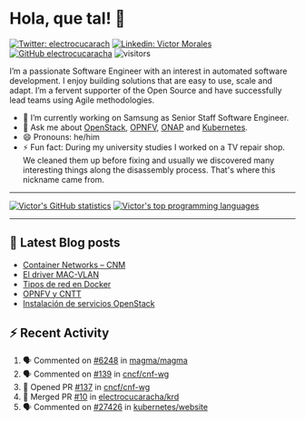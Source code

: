 # Hola, que tal! 👋

[![Twitter: electrocucarach](https://img.shields.io/twitter/follow/electrocucarach?style=social)](https://twitter.com/electrocucarach)
[![Linkedin: Victor Morales](https://img.shields.io/badge/-VictorMorales-blue?style=flat-square&logo=Linkedin&logoColor=white&link=https://www.linkedin.com/in/electrocucaracha/)](https://www.linkedin.com/in/electrocucaracha/)
[![GitHub electrocucaracha](https://img.shields.io/github/followers/electrocucaracha?label=follow&style=social)](https://github.com/electrocucaracha)
![visitors](https://visitor-badge.glitch.me/badge?page_id=electrocucaracha.electrocucaracha)

I’m a passionate Software Engineer with an interest in automated
software development. I enjoy building solutions that are easy to use,
scale and adapt. I’m a fervent supporter of the Open Source and have
successfully lead teams using Agile methodologies.

- 🔭 I’m currently working on Samsung as Senior Staff Software
Engineer.
- 💬 Ask me about [OpenStack](https://www.openstack.org/),
[OPNFV](https://www.opnfv.org/), [ONAP](https://www.onap.org/) and
[Kubernetes](https://kubernetes.io/).
- 😄 Pronouns: he/him
- ⚡ Fun fact: During my university studies I worked on a TV repair
shop. We cleaned them up before fixing and usually we discovered many
interesting things along the disassembly process. That's where this
nickname came from.

---

[![Victor's GitHub statistics](https://github-readme-stats.vercel.app/api?username=electrocucaracha)](https://github.com/anuraghazra/github-readme-stats#github-stats-card)
[![Victor's top programming languages](https://github-readme-stats.vercel.app/api/top-langs/?username=electrocucaracha)](https://github.com/anuraghazra/github-readme-stats#top-languages-card)

---

## 📘 Latest Blog posts

<!-- BLOG-POST-LIST:START -->
- [Container Networks – CNM](https://electrocucaracha.com/2020/08/28/container-network-model/)
- [El driver MAC-VLAN](https://electrocucaracha.com/2020/07/01/el-driver-mac-vlan/)
- [Tipos de red en Docker](https://electrocucaracha.com/2020/06/13/tipos-de-red-en-docker/)
- [OPNFV y CNTT](https://electrocucaracha.com/2020/05/29/opnfv-y-cntt/)
- [Instalación de servicios OpenStack](https://electrocucaracha.com/2019/05/10/instalacion-de-los-servicios-de-openstack/)
<!-- BLOG-POST-LIST:END -->

## :zap: Recent Activity

<!--START_SECTION:activity-->
1. 🗣 Commented on [#6248](https://github.com/magma/magma/issues/6248) in [magma/magma](https://github.com/magma/magma)
2. 🗣 Commented on [#139](https://github.com/cncf/cnf-wg/issues/139) in [cncf/cnf-wg](https://github.com/cncf/cnf-wg)
3. 💪 Opened PR [#137](https://github.com/cncf/cnf-wg/pull/137) in [cncf/cnf-wg](https://github.com/cncf/cnf-wg)
4. 🎉 Merged PR [#10](https://github.com/electrocucaracha/krd/pull/10) in [electrocucaracha/krd](https://github.com/electrocucaracha/krd)
5. 🗣 Commented on [#27426](https://github.com/kubernetes/website/issues/27426) in [kubernetes/website](https://github.com/kubernetes/website)
<!--END_SECTION:activity-->
